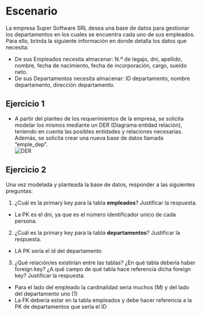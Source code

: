 # Escenario
La empresa Super Software SRL desea una base de datos para gestionar los departamentos en los cuales se encuentra cada uno de sus empleados. Para ello, brinda la siguiente información en donde detalla los datos que necesita:
- De sus Empleados necesita almacenar: N.º de legajo, dni, apellido, nombre, fecha de nacimiento, fecha de incorporación, cargo, sueldo neto.
- De sus Departamentos necesita almacenar: ID departamento, nombre departamento, dirección departamento.

## Ejercicio 1
- A partir del planteo de los requerimientos de la empresa, se solicita modelar los mismos mediante un DER (Diagrama entidad relación), teniendo en cuenta las posibles entidades y relaciones necesarias. Además, se solicita crear una nueva base de datos llamada “emple_dep”. <br/>
![DER](https://user-images.githubusercontent.com/107702332/182619770-2d0459cb-b770-4be0-bd2d-57f03e800335.jpeg)


## Ejercicio 2
Una vez modelada y planteada la base de datos, responder a las siguientes preguntas:
1. ¿Cuál es la primary key para la tabla **empleados**? Justificar la respuesta.
- La PK es el dni, ya que es el número identificador unico de cada persona.
2. ¿Cuál es la primary key para la tabla **departamentos**? Justificar la respuesta.
- LA PK sería el id del departamento

3. ¿Qué relación/es existirían entre las tablas? ¿En qué tabla debería haber foreign key? ¿A qué campo de qué tabla hace referencia dicha foreign key? Justificar la respuesta.

- Para el lado del empleado la cardinalidad seria muchos (M) y del lado del departamento uno (1)
- La FK debería estar en la tabla empleados y debe hacer referencia a la PK de departamentos que sería el ID
